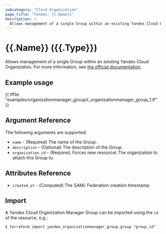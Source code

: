 ```yaml
---
subcategory: "Cloud Organization"
page_title: "Yandex: {{.Name}}"
description: |-
  Allows management of a single Group within an existing Yandex Cloud Organization.
---
```


# {{.Name}} ({{.Type}})

Allows management of a single Group within an existing Yandex Cloud Organization. For more information, see [the official documentation](https://yandex.cloud/docs/organization/manage-groups).

## Example usage

{{ tffile "examples/organizationmanager_group/r_organizationmanager_group_1.tf" }}

## Argument Reference

The following arguments are supported:

* `name` - (Required) The name of the Group.
* `description` - (Optional) The description of the Group.
* `organization_id` - (Required, Forces new resource) The organization to attach this Group to.

## Attributes Reference

* `created_at` - (Computed) The SAML Federation creation timestamp.

## Import

A Yandex Cloud Organization Manager Group can be imported using the `id` of the resource, e.g.:

```
$ terraform import yandex_organizationmanager_group.group "group_id"
```
